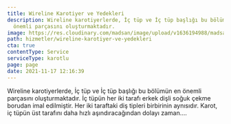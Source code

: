 ```yaml
---
title: Wireline Karotiyer ve Yedekleri
description: Wireline karotiyerlerde, İç tüp ve İç tüp başlığı bu bölümün en
  önemli parçasını oluşturmaktadır.
image: https://res.cloudinary.com/madsan/image/upload/v1636194988/madsan-stock/IMG_3205_tqzmzj.jpg
path: hizmetler/wireline-karotiyer-ve-yedekleri
cta: true
contentType: Service
serviceType: karotlu
page: page
date: 2021-11-17 12:16:39
---
```

Wireline karotiyerlerde, İç tüp ve İç tüp başlığı bu bölümün en önemli parçasını oluşturmaktadır. İç tüpün her iki tarafı erkek dişli soğuk çekme borudan imal edilmiştir. Her iki taraftaki diş tipleri birbirinin aynısıdır. Karot, iç tüpün üst tarafını daha hızlı aşındıracağından dolayı zaman....